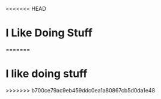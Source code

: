<<<<<<< HEAD
<h1>I Like Doing Stuff</h1>
=======
<h1>I like doing stuff</h1>
>>>>>>> b700ce79ac9eb459ddc0ea1a80867cb5d0da1e48
